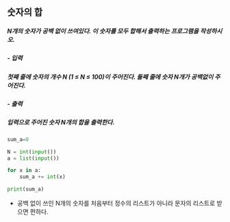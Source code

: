 ## 숫자의 합
##### N개의 숫자가 공백 없이 쓰여있다. 이 숫자를 모두 합해서 출력하는 프로그램을 작성하시오.

##### - 입력
##### 첫째 줄에 숫자의 개수 N (1 ≤ N ≤ 100)이 주어진다. 둘째 줄에 숫자 N개가 공백없이 주어진다.

##### - 출력
##### 입력으로 주어진 숫자 N개의 합을 출력한다.

```python
sum_a=0

N = int(input())
a = list(input())

for x in a:
    sum_a += int(x)

print(sum_a)
```

- 공백 없이 쓰인 N개의 숫자를 처음부터 정수의 리스트가 아니라 문자의 리스트로 받으면 편하다.
